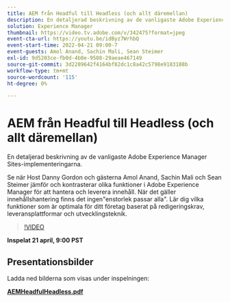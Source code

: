 ```yaml
---
title: AEM från Headful till Headless (och allt däremellan)
description: En detaljerad beskrivning av de vanligaste Adobe Experience Manager Sites-implementeringarna.
solution: Experience Manager
thumbnail: https://video.tv.adobe.com/v/342475?format=jpeg
event-cta-url: https://youtu.be/idByz7WrhbQ
event-start-time: 2022-04-21 09:00-7
event-guests: Amol Anand, Sachin Mali, Sean Steimer
exl-id: 9d5203ce-fb0d-4b0e-9508-29aeae467149
source-git-commit: 3d2289642f4164bf82dc1c8a42c5798e9183188b
workflow-type: tm+mt
source-wordcount: '115'
ht-degree: 0%

---
```


# AEM från Headful till Headless (och allt däremellan)

En detaljerad beskrivning av de vanligaste Adobe Experience Manager Sites-implementeringarna.

Se när Host Danny Gordon och gästerna Amol Anand, Sachin Mali och Sean Steimer jämför och kontrasterar olika funktioner i Adobe Experience Manager för att hantera och leverera innehåll. När det gäller innehållshantering finns det ingen&quot;enstorlek passar alla&quot;. Lär dig vilka funktioner som är optimala för ditt företag baserat på redigeringskrav, leveransplattformar och utvecklingsteknik.

>[!VIDEO](https://video.tv.adobe.com/v/342475/?quality=12&learn=on)

**Inspelat 21 april, 9:00 PST**

## Presentationsbilder

Ladda ned bilderna som visas under inspelningen:

**[AEMHeadfulHeadless.pdf](../assets/documents/AEMHeadfulHeadless.pdf)**
